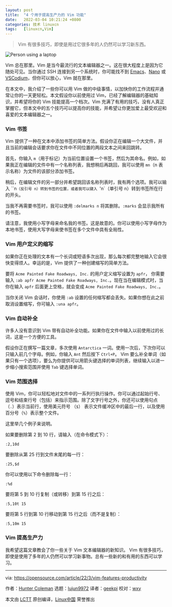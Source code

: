 ```yaml
---
layout: post
title:	"4 个用于提高生产力的 Vim 功能"
date:	2022-03-04 10:21:24 +0800 
categories:	技术 linuxcn 
tags:	[linuxcn,Vim]
---
```




> 
> Vim 有很多技巧，即使是用过它很多年的人仍然可以学习新东西。
> 
> 
> 


![](/Asserts/Images//attachment/album/202203/04/102118tgy1i7albn6ndiri.jpg "Person using a laptop")


Vim 总在那里。Vim 是当今最流行的文本编辑器之一。这在很大程度上是因为它随处可见。当你通过 SSH 连接到另一个系统时，你可能找不到 [Emacs](https://opensource.com/article/20/3/getting-started-emacs)、[Nano](https://opensource.com/article/20/12/gnu-nano) 或 [VSCodium](https://opensource.com/article/20/6/open-source-alternatives-vs-code)，但你可以放心，Vim 就在那里。


在本文中，我介绍了一些你可以用 Vim 做的中级事情，以加快你的工作流程并通常让你的一天更轻松。本文假设你以前使用过 Vim，已经了解编辑器的基础知识，并希望将你的 Vim 技能提高一个档次。Vim 充满了有用的技巧，没有人真正掌握它，但本文中的五个技巧可以提高你的技能，并希望让你更加爱上最受欢迎和喜爱的文本编辑器之一。


### Vim 书签


Vim 提供了一种在文本中添加书签的简单方法。假设你正在编辑一个大文件，并且当前的编辑会话要求你在文件中不同位置的两段文本之间来回跳转。


首先，你输入 `m`（用于标记）为当前位置设置一个书签，然后为其命名。例如，如果我正在编辑的文件中有一个名称列表，我想稍后再跳回，我可以使用 `mn`（n 表示名称）为文件的该部分添加书签。


稍后，在编辑文件的另一部分并希望跳回该名称列表时，我有两个选项。我可以输入 ``n`（反引号 n）转到书签的位置，或者我可以键入 `'n`（单引号 n）转到书签所在行的开头。


当我不再需要书签时，我可以使用 `:delmarks n` 将其删除。`:marks` 会显示我所有的书签。


请注意，我使用小写字母来命名我的书签。这是故意的。你可以使用小写字母作为本地书签，使用大写字母来使书签在多个文件中具有全局性。


### Vim 用户定义的缩写


如果你正在处理的文本有一个长词或短语多次出现，那么每次都完整地输入它会很快变得烦人。幸运的是，Vim 提供了一种创建缩写的简单方法。


要将 `Acme Painted Fake Roadways, Inc.` 的用户定义缩写设置为 `apfr`， 你需要输入 `:ab apfr Acme Painted Fake Roadways, Inc.`。现在当在编辑模式时，当你在输入 `apfr` 后面更上空格，就会变成 `Acme Painted Fake Roadways, Inc.`。


当你关闭 Vim 会话时，你使用 `:ab` 设置的任何缩写都会丢失。如果你想在此之前取消设置缩写，你可输入 `:una apfr`。


### Vim 自动补全


许多人没有意识到 Vim 带有自动补全功能。如果你在文件中输入以前使用过的长词，这是一个方便的工具。


假设你正在撰写一篇文章，多次使用 `Antarctica` 一词。使用一次后，下次你可以只输入前几个字母。例如，你输入 `Ant` 然后按下 `Ctrl+P`。 Vim 要么补全单词（如果只有一个选项），要么为你提供可以用箭头键选择的单词列表，继续输入以进一步缩小搜索范围并使用 `Tab` 键选择单词。


### Vim 范围选择


使用 Vim，你可以轻松地对文件中的一系列行执行操作。你可以通过起始行号、逗号和结束行号（包括）来指示范围。除了文字行号之外，你还可以使用句点（`.`）表示当前行，使用美元符号 （`$`） 表示文件缓冲区中的最后一行，以及使用百分号（`%`）表示整个文件。


这里举几个例子来说明。


如果要删除第 2 到 10 行，请输入（在命令模式下）：



```
:2,10d

```

要删除从第 25 行到文件末尾的每一行：



```
:25,$d

```

你可以使用以下命令删除每一行：



```
:%d

```

要将第 5 到 10 行复制（或转移）到第 15 行之后：



```
:5,10t 15

```

要将第 5 行到第 10 行移动到第 15 行之后（而不是复制）：



```
:5,10m 15

```

### Vim 提高生产力


我希望这篇文章教会了你一些关于 Vim 文本编辑器的新知识。 Vim 有很多技巧，即使是使用了多年的人仍然可以学习新事物。总有一些新的和有用的东西可以学习。




---


via: <https://opensource.com/article/22/3/vim-features-productivity>


作者：[Hunter Coleman](https://opensource.com/users/hunterc) 选题：[lujun9972](https://github.com/lujun9972) 译者：[geekpi](https://github.com/geekpi) 校对：[wxy](https://github.com/wxy)


本文由 [LCTT](https://github.com/LCTT/TranslateProject) 原创编译，[Linux中国](https://linux.cn/) 荣誉推出
